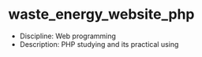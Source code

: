 # waste_energy_website_php
- Discipline: Web programming
- Description: PHP studying and its practical using

